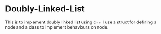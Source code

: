 # Doubly-Linked-List
This is to implement doubly linked list using c++
I use a struct for defining a node and a class to implement behaviours on node.
